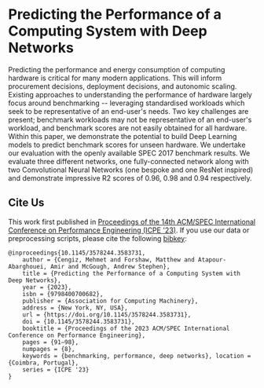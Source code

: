 # Predicting the Performance of a Computing System with Deep Networks

Predicting the performance and energy consumption of computing hardware is critical for many modern applications. This will inform procurement decisions, deployment decisions, and autonomic scaling. Existing approaches to understanding the performance of hardware largely focus around benchmarking -- leveraging standardised workloads which seek to be representative of an end-user's needs. Two key challenges are present; benchmark workloads may not be representative of an end-user's workload, and benchmark scores are not easily obtained for all hardware. Within this paper, we demonstrate the potential to build Deep Learning models to predict benchmark scores for unseen hardware. We undertake our evaluation with the openly available SPEC 2017 benchmark results. We evaluate three different networks, one fully-connected network along with two Convolutional Neural Networks (one bespoke and one ResNet inspired) and demonstrate impressive R2 scores of 0.96, 0.98 and 0.94 respectively.

## Cite Us

This work first published in [Proceedings of the 14th ACM/SPEC International Conference on Performance Engineering (ICPE '23)]([https://dl.acm.org/doi/abs/10.1145/3427921.3450241](https://dl.acm.org/doi/proceedings/10.1145/3578244)). If you use our data or preprocessing scripts, please cite the following [bibkey](CITE.md):

	@inproceedings{10.1145/3578244.3583731, 
	    author = {Cengiz, Mehmet and Forshaw, Matthew and Atapour-Abarghouei, Amir and McGough, Andrew Stephen}, 
	    title = {Predicting the Performance of a Computing System with Deep Networks}, 
	    year = {2023}, 
	    isbn = {9798400700682}, 
	    publisher = {Association for Computing Machinery}, 
	    address = {New York, NY, USA}, 
	    url = {https://doi.org/10.1145/3578244.3583731}, 
	    doi = {10.1145/3578244.3583731}, 
	    booktitle = {Proceedings of the 2023 ACM/SPEC International Conference on Performance Engineering}, 
	    pages = {91–98}, 
	    numpages = {8}, 
	    keywords = {benchmarking, performance, deep networks}, location = {Coimbra, Portugal}, 
	    series = {ICPE '23} 
	}
